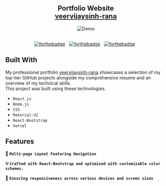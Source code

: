 <h2 align="center">
 Portfolio Website<br/>
  <a href="https://veervijaysinh-rana.vercel.app/" target="_blank">veervijaysinh-rana</a>
</h2>
<div align="center">
  <img alt="Demo" src="./client/src/assets/Portfolio1.png" />
</div>

<br/>

<center>

[![forthebadge](https://forthebadge.com/images/badges/built-with-love.svg)](https://forthebadge.com) &nbsp;
[![forthebadge](https://forthebadge.com/images/badges/made-with-javascript.svg)](https://forthebadge.com) &nbsp;
[![forthebadge](https://forthebadge.com/images/badges/open-source.svg)](https://forthebadge.com) &nbsp;

</center>

## Built With

My professional portfolio <a href="https://veervijaysinh-rana.vercel.app/" target="_blank">veervijaysinh-rana</a> showcases a selection of my top-tier GitHub projects alongside my comprehensive resume and an overview of my technical skills.
<br/>
This project was built using these technologies.

- `React.js`
- `Node.js`
- `CSS`
- `Material-UI`
- `React-Bootstrap`
- `Vercel`

## Features

**📖 `Multi-page Layout Featuring Navigation`**

**💡 `Crafted with React-Bootstrap and optimized with customizable color schemes.`**

**📱 `Ensuring responsiveness across various devices and screen sizes`**

